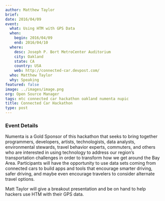 ```yaml
---
author: Matthew Taylor
brief:
date: 2016/04/09
event:
  what: Using HTM with GPS Data
  when:
    begin: 2016/04/09
    end: 2016/04/10
  where:
    desc: Joseph P. Bort MetroCenter Auditorium
    city: Oakland
    state: CA
    country: USA
    web: http://connected-car.devpost.com/
  who: Matthew Taylor
  why: Speaking
featured: false
image: ../images/image.png
org: Open Source Manager
tags: mtc connected car hackathon oakland numenta nupic
title: Connected Car Hackathon
type: post
---
```


### Event Details

Numenta is a Gold Sponsor of this hackathon that seeks to bring together
programmers, developers, artists, technologists, data analysts, environmental
stewards, travel behavior experts, commuters, and others who are interested in
using technology to address our region’s transportation challenges in order to
transform how we get around the Bay Area. Participants will have the opportunity
to use data sets coming from connected cars to build apps and tools that
encourage smarter driving, safer driving, and maybe even encourage travelers to
consider alternate travel options.

Matt Taylor will give a breakout presentation and be on hand to help hackers use
HTM with their GPS data.
